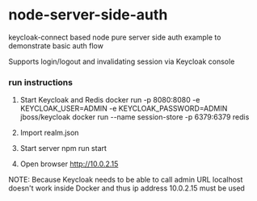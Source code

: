 # node-server-side-auth
keycloak-connect based node pure server side auth example to 
demonstrate basic auth flow

Supports login/logout and invalidating session via Keycloak console

### run instructions

1. Start Keycloak and Redis
    docker run -p 8080:8080 -e KEYCLOAK_USER=ADMIN -e KEYCLOAK_PASSWORD=ADMIN jboss/keycloak
    docker run --name session-store -p 6379:6379 redis

2. Import realm.json

3. Start server
    npm run start

4. Open browser
    http://10.0.2.15

NOTE:
    Because Keycloak needs to be able to call admin URL localhost doesn't work inside
    Docker and thus ip address 10.0.2.15 must be used



